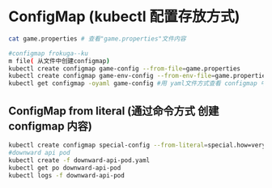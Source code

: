 # ConfigMap (kubectl 配置存放方式)

```sh
cat game.properties # 查看"game.properties"文件内容

#configmap frokuga--ku
m file( 从文件中创建configmap)
kubectl create configmap game-config --from-file=game.properties
kubectl create configmap game-env-config --from-env-file=game.properties
kubectl get configmap -oyaml game-config #用 yaml文件方式查看 configmap 中的 game-config 配置
```

## ConfigMap from literal (通过命令方式 创建 configmap 内容)

```sh
kubectl create configmap special-config --from-literal=special.how=very --from-literal=special.type=charm
#downward api pod
kubectl create -f downward-api-pod.yaml
kubectl get po downward-api-pod
kubectl logs -f downward-api-pod
```
